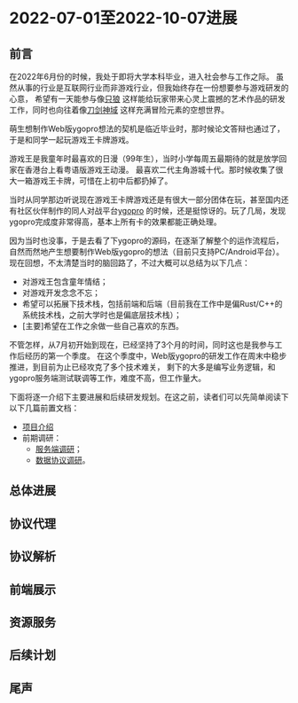 # 2022-07-01至2022-10-07进展

## 前言
在2022年6月份的时候，我处于即将大学本科毕业，进入社会参与工作之际。
虽然从事的行业是互联网行业而非游戏行业，但我始终存在一份想要参与游戏研发的心意，
希望有一天能参与像[只狼](https://zh.wikipedia.org/zh-cn/%E9%9A%BB%E7%8B%BC%EF%BC%9A%E6%9A%97%E5%BD%B1%E9%9B%99%E6%AD%BB)
这样能给玩家带来心灵上震撼的艺术作品的研发工作，同时也向往着像[刀剑神域](https://zh.wikipedia.org/wiki/%E5%88%80%E5%8A%8D%E7%A5%9E%E5%9F%9F)
这样充满冒险元素的空想世界。

萌生想制作Web版ygopro想法的契机是临近毕业时，那时候论文答辩也通过了，于是和同学一起玩游戏王卡牌游戏。

游戏王是我童年时最喜欢的日漫（99年生），当时小学每周五最期待的就是放学回家在香港台上看粤语版游戏王动漫。
最喜欢二代主角游城十代。那时候收集了很大一箱游戏王卡牌，可惜在上初中后都扔掉了。

当时从同学那边听说现在游戏王卡牌游戏还是有很大一部分团体在玩，甚至国内还有社区伙伴制作的同人对战平台[ygopro](https://ygopro.org/)
的时候，还是挺惊讶的。玩了几局，发现ygopro完成度非常得高，基本上所有卡的效果都能正确处理。

因为当时也没事，于是去看了下ygopro的源码，在逐渐了解整个的运作流程后，自然而然地产生想要制作Web版ygopro的想法（目前只支持PC/Android平台）。
现在回想，不太清楚当时的脑回路了，不过大概可以总结为以下几点：
- 对游戏王包含童年情结；
- 对游戏开发念念不忘；
- 希望可以拓展下技术栈，包括前端和后端（目前我在工作中是偏Rust/C++的系统技术栈，之前大学时也是偏底层技术栈）；
- [主要]希望在工作之余做一些自己喜欢的东西。

不管怎样，从7月初开始到现在，已经坚持了3个月的时间，同时这也是我参与工作后经历的第一个季度。
在这个季度中，Web版ygopro的研发工作在周末中稳步推进，到目前为止已经攻克了多个技术难关，
剩下的大多是编写业务逻辑，和ygopro服务端测试联调等工作，难度不高，但工作量大。

下面将逐一介绍下主要进展和后续研发规划。在这之前，读者们可以先简单阅读下以下几篇前置文档：

- [项目介绍](../../README.md)
- 前期调研：
  * [服务端调研](../investigation/server-side.md)；
  * [数据协议调研](../investigation/protocol.md)。

## 总体进展

## 协议代理

## 协议解析

## 前端展示

## 资源服务

## 后续计划

## 尾声
